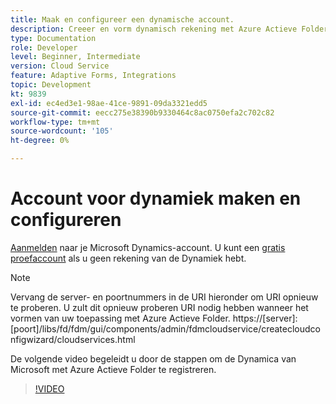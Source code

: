 ```yaml
---
title: Maak en configureer een dynamische account.
description: Creeer en vorm dynamisch rekening met Azure Actieve Folder
type: Documentation
role: Developer
level: Beginner, Intermediate
version: Cloud Service
feature: Adaptive Forms, Integrations
topic: Development
kt: 9839
exl-id: ec4ed3e1-98ae-41ce-9891-09da3321edd5
source-git-commit: eecc275e38390b9330464c8ac0750efa2c702c82
workflow-type: tm+mt
source-wordcount: '105'
ht-degree: 0%

---
```


# Account voor dynamiek maken en configureren

[Aanmelden](https://dynamics.microsoft.com/en-us/) naar je Microsoft Dynamics-account. U kunt een [gratis proefaccount](https://dynamics.microsoft.com/en-us/dynamics-365-free-trial/) als u geen rekening van de Dynamiek hebt.

>[!NOTE]
>Vervang de server- en poortnummers in de URI hieronder om URI opnieuw te proberen. U zult dit opnieuw proberen URI nodig hebben wanneer het vormen van uw toepassing met Azure Actieve Folder.
>https://[server]:[poort]/libs/fd/fdm/gui/components/admin/fdmcloudservice/createcloudconfigwizard/cloudservices.html

De volgende video begeleidt u door de stappen om de Dynamica van Microsoft met Azure Actieve Folder te registreren.

>[!VIDEO](https://video.tv.adobe.com/v/340743?quality=12&learn=on)
